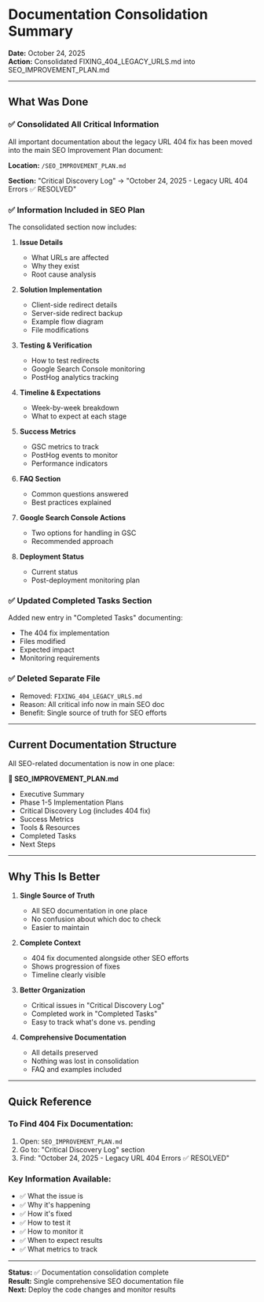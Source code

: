 # Documentation Consolidation Summary

**Date:** October 24, 2025  
**Action:** Consolidated FIXING_404_LEGACY_URLS.md into SEO_IMPROVEMENT_PLAN.md

---

## What Was Done

### ✅ Consolidated All Critical Information

All important documentation about the legacy URL 404 fix has been moved into the main SEO Improvement Plan document:

**Location:** `/SEO_IMPROVEMENT_PLAN.md`

**Section:** "Critical Discovery Log" → "October 24, 2025 - Legacy URL 404 Errors ✅ RESOLVED"

### ✅ Information Included in SEO Plan

The consolidated section now includes:

1. **Issue Details**
   - What URLs are affected
   - Why they exist
   - Root cause analysis

2. **Solution Implementation**
   - Client-side redirect details
   - Server-side redirect backup
   - Example flow diagram
   - File modifications

3. **Testing & Verification**
   - How to test redirects
   - Google Search Console monitoring
   - PostHog analytics tracking

4. **Timeline & Expectations**
   - Week-by-week breakdown
   - What to expect at each stage

5. **Success Metrics**
   - GSC metrics to track
   - PostHog events to monitor
   - Performance indicators

6. **FAQ Section**
   - Common questions answered
   - Best practices explained

7. **Google Search Console Actions**
   - Two options for handling in GSC
   - Recommended approach

8. **Deployment Status**
   - Current status
   - Post-deployment monitoring plan

### ✅ Updated Completed Tasks Section

Added new entry in "Completed Tasks" documenting:
- The 404 fix implementation
- Files modified
- Expected impact
- Monitoring requirements

### ✅ Deleted Separate File

- Removed: `FIXING_404_LEGACY_URLS.md`
- Reason: All critical info now in main SEO doc
- Benefit: Single source of truth for SEO efforts

---

## Current Documentation Structure

All SEO-related documentation is now in one place:

**📄 SEO_IMPROVEMENT_PLAN.md**
- Executive Summary
- Phase 1-5 Implementation Plans
- Critical Discovery Log (includes 404 fix)
- Success Metrics
- Tools & Resources
- Completed Tasks
- Next Steps

---

## Why This Is Better

1. **Single Source of Truth**
   - All SEO documentation in one place
   - No confusion about which doc to check
   - Easier to maintain

2. **Complete Context**
   - 404 fix documented alongside other SEO efforts
   - Shows progression of fixes
   - Timeline clearly visible

3. **Better Organization**
   - Critical issues in "Critical Discovery Log"
   - Completed work in "Completed Tasks"
   - Easy to track what's done vs. pending

4. **Comprehensive Documentation**
   - All details preserved
   - Nothing was lost in consolidation
   - FAQ and examples included

---

## Quick Reference

### To Find 404 Fix Documentation:

1. Open: `SEO_IMPROVEMENT_PLAN.md`
2. Go to: "Critical Discovery Log" section
3. Find: "October 24, 2025 - Legacy URL 404 Errors ✅ RESOLVED"

### Key Information Available:

- ✅ What the issue is
- ✅ Why it's happening  
- ✅ How it's fixed
- ✅ How to test it
- ✅ How to monitor it
- ✅ When to expect results
- ✅ What metrics to track

---

**Status:** ✅ Documentation consolidation complete  
**Result:** Single comprehensive SEO documentation file  
**Next:** Deploy the code changes and monitor results
